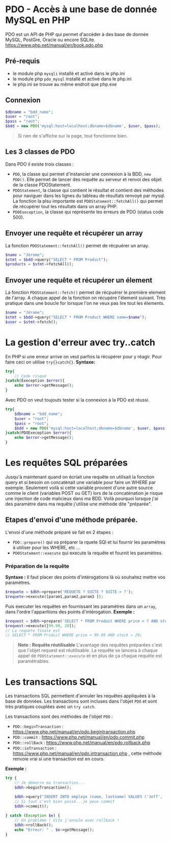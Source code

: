 
# PDO - Accès à une base de donnée MySQL en PHP
PDO est un API de PHP qui permet d'accèder à des base de donnée MySQL, PostGre, Oracle ou encore SQLite.
https://www.php.net/manual/en/book.pdo.php

## Pré-requis
- le module php `mysqli` installé et activé dans le php.ini
- le module php `pdo_mysql` installé et activé dans le php.ini
- le php.ini se trouve au même endroit que php.exe

## Connexion
```php
$dbname = "bdd_name";
$user = "root";
$pass = "root";
$bdd = new PDO('mysql:host=localhost;dbname=$dbname', $user, $pass);
```
> Si rien de s'affiche sur la page, tout fonctionne bien.
## Les 3 classes de PDO
Dans PDO il existe trois classes :
- `PDO`, la classe qui permet d'instancier une connexion à la BDD, `new PDO()`. Elle permet de lancer des requête au serveur et renvoi des objet de la classe PDOStatement.
- `PDOStatement`, la classe qui contient le résultat et contient des méthodes pour naviguer dans les lignes du tableau de résultats renvoyé par mysql. La fonction la plsu importante est `PDOStatement::fetchAll()` qui permet de récupérer tout les résultats dans un array PHP.
- `PDOExeception`, la classe qui représente les erreurs de PDO (status code 500).

## Envoyer une requête et récupérer un array
La fonction `PDOStatement::fetchAll()` permet de récpuérer un array.
```php
$name = "Jérome";
$stmt = $bdd->query("SELECT * FROM Product");
$products = $stmt->fetchAll();
```
## Envoyer une requête et récupérer un élement
La fonction `PDOStatement::fetch()` permet de récpuérer le première element de l'array. A chaque appel de la fonction on récupére l'élement suivant. Très pratique dans une boucle for lorsque l'on ne veux pas lire tout les élements.

```php
$name = "Jérome";
$stmt = $bdd->query("SELECT * FROM Product WHERE name=$name");
$user = $stmt->fetch();
```
# La gestion d'erreur avec try..catch
En PHP si une erreur arrive on veut parfois la récupérer pour y réagir. Pour faire ceci on utilise `try{}catch{}`.
**Syntaxe:**
```php
try{
    // Code risqué
}catch(Exeception $error){
    echo $error->getMessage();
}
```

Avec PDO on veut toujouts tester si la connexion à la PDO est réussi.
```php
try{
    $dbname = "bdd_name";
    $user = "root";
    $pass = "root";
    $bdd = new PDO('mysql:host=localhost;dbname=$dbname', $user, $pass);
}catch(PDOExeception $error){
    echo $error->getMessage();
}
```
# Les requêtes SQL préparées
Jusqu'à maintenant quand on écriait une requête on utilisait la fonction query et si besoin on concatènait une variable pour faire un WHERE par exemple.
Seulement voilà si cette variable provient d'une autre source comme le client (variables POST ou GET) lors de la concaténation je risque une injection de code malicieux dans ma BDD.
Voilà pourquoi lorsque j'ai des paramètre dans ma requête j'utilise une méthode dite "préparée".
## Etapes d'envoi d'une méthode préparée.
L'envoi d'une méthode préparé se fait en 2 étapes :
- `PDO::prepare()` qui va préparer la rquete SQl et lui fournir les paramètres à utiliser pour les WHERE, etc ...
- `PDOStatement::execute` qui execute la requête et fournit les paramètres.

### Préparation de la requête
**Syntaxe :**
Il faut placer des points d'intérogations là où souhaitez mettre vos paramètres.
```php
$requete = $dbh->prepare('REQUETE ? SUITE ? SUITE > ?');
$requete->execute([param1,param2,param3 ]);
```
Puis executer les requêtes en fournissant les paramètres dans un `array`, dans l'ordre l'apparitions des points d'intérogation.
**Exemple :**
```php
$request = $dbh->prepare('SELECT * FROM Produit WHERE price < ? AND stock > ?');
$request->execute([99.99, 20]);
// La requete finale est
// SELECT * FROM Produit WHERE price < 99.99 AND stock > 20;
```
> **Note : Requête réutilisable**
> L'avantage des requêtes préparées c'est que l'objet request est réutilisable. La requête se lancera à chaque appel de `PDOStatement::execute` et en plus de ça chaque requête est paramètrables.

# Les transactions SQL
Les transactions SQL permettent d'annuler les requêtes appliquées à la base de données. Les transactions sont incluses dans l'objet `PDO` et sont très pratiques couplées avec un `try catch`.

Les transactions sont des méthodes de l'objet `PDO` :
- `PDO::beginTransaction` : https://www.php.net/manual/en/pdo.begintransaction.php
- `PDO::commit` : https://www.php.net/manual/en/pdo.commit.php
- `PDO::rollBack` : https://www.php.net/manual/en/pdo.rollback.php
- `PDO::inTransaction` : https://www.php.net/manual/en/pdo.intransaction.php , cette méthode renvoie vrai si une transaction est en cours.

**Exemple :**
```php
try {  
    // Je démarre ma transaction...
    $dbh->beginTransaction();

    $dbh->query("INSERT INTO employe (name, lastname) VALUES ('Jeff', 'Bezos')");
    // Si tout c'est bien passé...je peux commit
    $dbh->commit();
  
} catch (Exception $e) {
    // Un problème ! Vite j'annule avec rollback !
    $dbh->rollBack();
    echo "Erreur: " . $e->getMessage();
}
```

